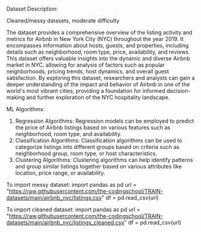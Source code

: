 Dataset Description:

Cleaned/messy datasets, moderate difficulty

The dataset provides a comprehensive overview of the listing activity and metrics for Airbnb in New York City (NYC) throughout the year 2019. It encompasses information about hosts, guests, and properties, including details such as neighborhood, room type, price, availability, and reviews. This dataset offers valuable insights into the dynamic and diverse Airbnb market in NYC, allowing for analysis of factors such as popular neighborhoods, pricing trends, host dynamics, and overall guest satisfaction. By exploring this dataset, researchers and analysts can gain a deeper understanding of the impact and behavior of Airbnb in one of the world's most vibrant cities, providing a foundation for informed decision-making and further exploration of the NYC hospitality landscape.

ML Algorithms:
1. Regression Algorithms: Regression models can be employed to predict the price of Airbnb listings based on various features such as neighborhood, room type, and availability.
2. Classification Algorithms: Classification algorithms can be used to categorize listings into different groups based on criteria such as neighborhood group, room type, or host characteristics.
3. Clustering Algorithms: Clustering algorithms can help identify patterns and group similar listings together based on various attributes like location, price range, or availability.

To import messy dataset:
import pandas as pd
url = "https://raw.githubusercontent.com/the-codingschool/TRAIN-datasets/main/airbnb_nyc/listings.csv"
df = pd.read_csv(url)

To import cleaned dataset:
import pandas as pd
url = "https://raw.githubusercontent.com/the-codingschool/TRAIN-datasets/main/airbnb_nyc/listings_cleaned.csv"
df = pd.read_csv(url)
